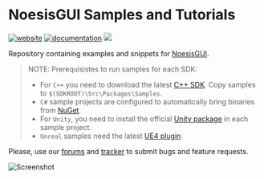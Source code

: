 # NoesisGUI Samples and Tutorials
 
<a href="https://www.noesisengine.com"><img alt="website" src="https://img.shields.io/badge/site-noesisengine.com-blue.svg"></a>
<a href="https://www.noesisengine.com/docs/Gui.Core.Index.html"><img alt="documentation" src="https://img.shields.io/badge/doc-index-blue.svg"></a>
<a href="https://twitter.com/NoesisEngine"><img src="https://img.shields.io/badge/twitter-%40NoesisEngine-55acee.svg?style=flat-square"></a>

Repository containing examples and snippets for [NoesisGUI](https://www.noesisengine.com/).
> NOTE: Prerequisistes to run samples for each SDK:
> - For `C++` you need to download the latest [C++ SDK](https://www.noesisengine.com/developers/downloads.php). Copy samples to  `$(SDKROOT)\Src\Packages\Samples`.
> - `C#` sample projects are configured to automatically bring binaries from [NuGet](https://www.nuget.org/profiles/NoesisTechnologies).
> - For `Unity`, you need to install the official [Unity package](https://www.noesisengine.com/developers/downloads.php) in each sample project.
> - `Unreal` samples need the latest [UE4 plugin](https://www.noesisengine.com/developers/downloads.php).

Please, use our [forums](https://forums.noesisengine.com) and [tracker](https://bugs.noesisengine.com) to submit bugs and feature requests.

![Screenshot](https://github.com/Noesis/Noesis.github.io/blob/master/NoesisGUI/Samples/Collage.png)
